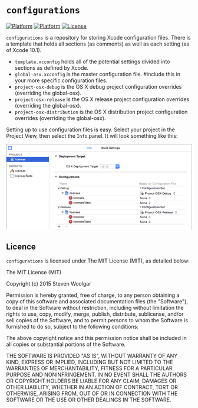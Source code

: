 # `configurations`

[![Platform](https://img.shields.io/badge/platform-osx-blue.svg?style-plastic)]() [![Platform](https://img.shields.io/badge/platform-ios-blue.svg?style-plastic)]() [![License](https://img.shields.io/badge/license-mit-green.svg?style-plastic)]()

`configurations` is a repository for storing Xcode configuration files. There is a template that holds all
sections (as comments) as well as each setting (as of Xcode 10.1).

- `template.xcconfig` holds all of the potential settings divided into sections as defined by Xcode.
- `global-osx.xcconfig` is the master configuration file. #include this in your more specific configuration files.
- `project-osx-debug` is the OS X debug project configuration overrides (overriding the global-osx).
- `project-osx-release` is the OS X release project configuration overrides (overriding the global-osx).
- `project-osx-distribution` is the OS X distribution project configuration overrides (overriding the global-osx).

Setting up to use configuration files is easy. Select your project in the Project View, then select the `Info` panel.
It will look something like this:

![config file setup](assets/config-files.png)

## Licence
`configurations` is licensed under The MIT License (MIT), as detailed below:

The MIT License (MIT)

Copyright (c) 2015 Steven Woolgar

Permission is hereby granted, free of charge, to any person obtaining a copy
of this software and associated documentation files (the "Software"), to deal
in the Software without restriction, including without limitation the rights
to use, copy, modify, merge, publish, distribute, sublicense, and/or sell
copies of the Software, and to permit persons to whom the Software is
furnished to do so, subject to the following conditions:

The above copyright notice and this permission notice shall be included in all
copies or substantial portions of the Software.

THE SOFTWARE IS PROVIDED "AS IS", WITHOUT WARRANTY OF ANY KIND, EXPRESS OR
IMPLIED, INCLUDING BUT NOT LIMITED TO THE WARRANTIES OF MERCHANTABILITY,
FITNESS FOR A PARTICULAR PURPOSE AND NONINFRINGEMENT. IN NO EVENT SHALL THE
AUTHORS OR COPYRIGHT HOLDERS BE LIABLE FOR ANY CLAIM, DAMAGES OR OTHER
LIABILITY, WHETHER IN AN ACTION OF CONTRACT, TORT OR OTHERWISE, ARISING FROM,
OUT OF OR IN CONNECTION WITH THE SOFTWARE OR THE USE OR OTHER DEALINGS IN THE
SOFTWARE.
